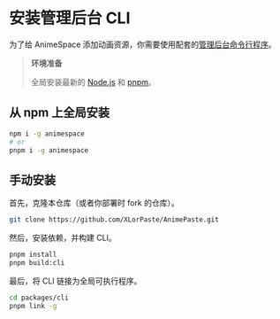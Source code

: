 # 安装管理后台 CLI

为了给 AnimeSpace 添加动画资源，你需要使用配套的[管理后台命令行程序](https://github.com/XLorPaste/AnimePaste/tree/main/packages/cli)。

> **环境准备**
>
> 全局安装最新的 [Node.js](https://nodejs.org/) 和 [pnpm](https://pnpm.io/)。

## 从 npm 上全局安装

```bash
npm i -g animespace
# or
pnpm i -g animespace
```

## 手动安装

首先，克隆本仓库（或者你部署时 fork 的仓库）。

```bash
git clone https://github.com/XLorPaste/AnimePaste.git
```

然后，安装依赖，并构建 CLI。

```bash
pnpm install
pnpm build:cli
```

最后，将 CLI 链接为全局可执行程序。

```bash
cd packages/cli
pnpm link -g
```
